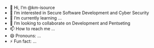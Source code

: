 - 👋 Hi, I’m @km-isource
- 👀 I’m interested in Secure Software Development and Cyber Security
- 🌱 I’m currently learning ...
- 💞️ I’m looking to collaborate on Development and Pentseting
- 📫 How to reach me ...
- 😄 Pronouns: ...
- ⚡ Fun fact: ...

<!---
km-isource/km-isource is a ✨ special ✨ repository because its `README.md` (this file) appears on your GitHub profile.
You can click the Preview link to take a look at your changes.
--->
